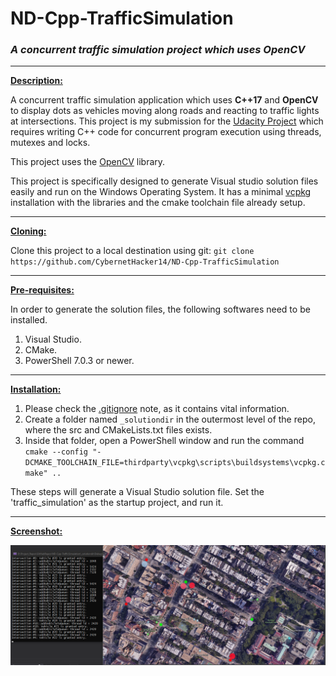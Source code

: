 # ND-Cpp-TrafficSimulation
### *A concurrent traffic simulation project which uses OpenCV*

***

<ins>**Description:**</ins>

A concurrent traffic simulation application which uses **C++17** and **OpenCV** to display dots as vehicles moving along roads and reacting to traffic lights at intersections.
This project is my submission for the [Udacity Project](https://github.com/udacity/CppND-Program-a-Concurrent-Traffic-Simulation) which requires writing C++ code for concurrent program execution using threads, mutexes and locks.

This project uses the [OpenCV](https://github.com/opencv/opencv) library.

This project is specifically designed to generate Visual studio solution files easily and run on the Windows Operating System. It has a minimal [vcpkg](https://github.com/microsoft/vcpkg) installation with the libraries and the cmake toolchain file already setup.

***

<ins>**Cloning:**</ins>

Clone this project to a local destination using git: `git clone https://github.com/CybernetHacker14/ND-Cpp-TrafficSimulation`

***

<ins>**Pre-requisites:**</ins>

In order to generate the solution files, the following softwares need to be installed.

1. Visual Studio.
2. CMake.
3. PowerShell 7.0.3 or newer.

***

<ins>**Installation:**</ins>

1. Please check the [.gitignore](https://github.com/CybernetHacker14/ND-Cpp-TrafficSimulation/blob/main/.gitignore)
note, as it contains vital information.
2. Create a folder named `_solutiondir` in the outermost level of the repo, where the src and CMakeLists.txt files exists.
3. Inside that folder, open a PowerShell window and run the command `cmake --config "-DCMAKE_TOOLCHAIN_FILE=thirdparty\vcpkg\scripts\buildsystems\vcpkg.cmake" ..`

These steps will generate a Visual Studio solution file. Set the 'traffic_simulation' as the startup 
project, and run it.

***

<ins>**Screenshot:**</ins>

![Screenshot](snap.png)